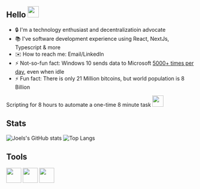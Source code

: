## Hello <img src="https://c.tenor.com/SNL9_xhZl9oAAAAi/waving-hand-joypixels.gif" height="30px"/>

- 🔒 I'm a technology enthusiast and decentralizatioin advocate
- 📚 I've software development experience using React, NextJs, Typescript & more
- ✉️ How to reach me: Email/LinkedIn
- ⚡ Not-so-fun fact: Windows 10 sends data to Microsoft [5000+ times per day](https://thehackernews.com/2016/02/microsoft-windows10-privacy.html), even when idle
- ⚡ Fun fact: There is only 21 Million bitcoins, but world population is 8 Billion

Scripting for 8 hours to automate a one-time 8 minute task <img src="https://media.giphy.com/media/WUlplcMpOCEmTGBtBW/giphy.gif" width="30"/>

## Stats

![Joels's GitHub stats](https://github-readme-stats.vercel.app/api?username=nalladev&theme=transparent&hide_border=true&show_icons=true&rank_icon=github)
![Top Langs](https://github-readme-stats.vercel.app/api/top-langs/?username=nalladev&theme=transparent&hide_border=true&layout=compact&card_width=445)

<!--
<img src="https://github-readme-stats.vercel.app/api?username=nalladev&include_all_commits=true&theme=github_dark&title_color=26a0da&icon_color=26a0da&hide_border=true&custom_title=Github%20Stats&show_icons=true"/>\
<img src="https://github-readme-stats.vercel.app/api/top-langs/?username=nalladev&theme=github_dark&title_color=26a0da&hide_border=true&custom_title=Most%20Used%20Languages&layout=compact&langs_count=10&card_width=445"/>
-->

## Tools
[<img src="https://cdn.simpleicons.org/brave/" height="40" width="40" />](https://brave.com/)
[<img src="https://cdn.simpleicons.org/vscodium/" height="40" width="40" />](https://vscodium.com/)
[<img src="https://cdn.simpleicons.org/stackoverflow/" height="40" width="40" />](https://stackoverflow.com/)

<!--
<a href="https://system76.com/"><img style="width: 40px; background: #ddd; border-radius: 10px;" src="https://simpleicons.org/icons/system76.svg"/></a>
<a href="https://bitcoin.org/"><img style="width: 40px; background: #F7931A; border-radius: 10px;" src="https://simpleicons.org/icons/bitcoin.svg"/></a>
<a href="https://gimp.org/"><img style="width: 40px; background: #ddd; border-radius: 10px;" src="https://simpleicons.org/icons/gimp.svg"/></a>
-->

<!--
- 🌱 I’m currently learning
- ✉️ How to reach me: LinkedIn
- 🔭 I’m currently working on ...
- 👯 I’m looking to collaborate on ...
- 🤔 I’m looking for help with ...
- 💬 Ask me about ...
- 😄 Pronouns: ...
- ⚡ Fun fact: ...
-->

